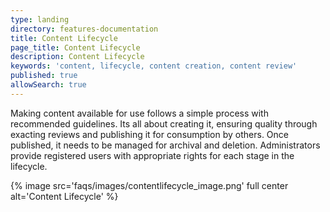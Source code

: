 ```yaml
---
type: landing
directory: features-documentation
title: Content Lifecycle
page_title: Content Lifecycle
description: Content Lifecycle
keywords: 'content, lifecycle, content creation, content review'
published: true
allowSearch: true
---
```


Making content available for use follows a simple process with recommended guidelines. Its all about creating it, ensuring quality through exacting reviews and publishing it for consumption by others. Once published, it needs to be managed for archival and deletion. Administrators provide registered users with appropriate rights for each stage in the lifecycle.

{% image src='faqs/images/contentlifecycle_image.png' full center alt='Content Lifecycle' %}
